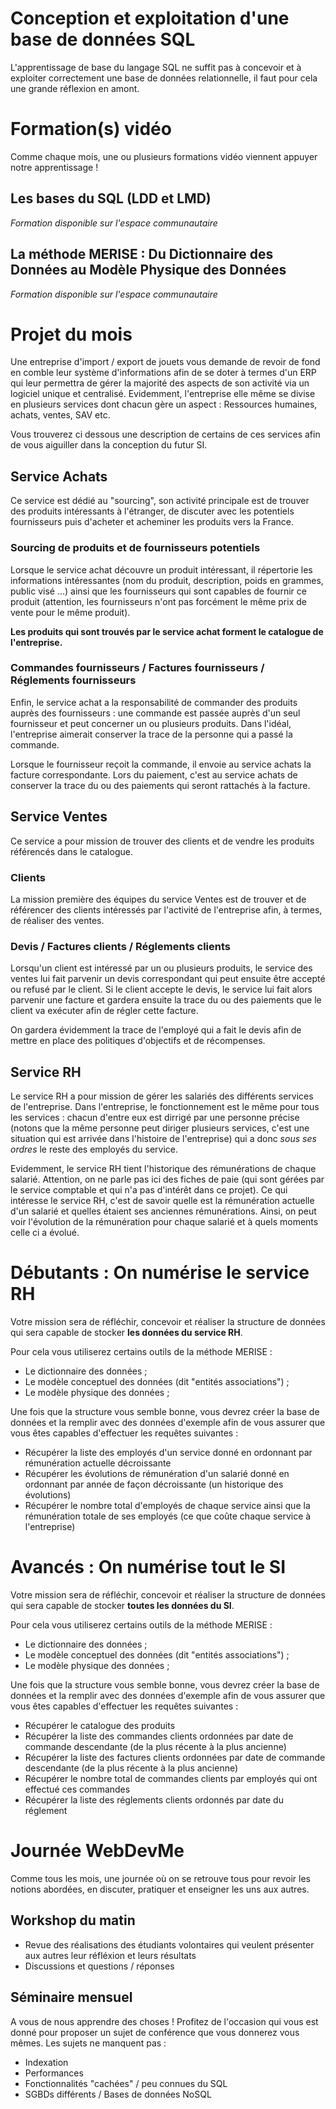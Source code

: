 # Conception et exploitation d'une base de données SQL

L'apprentissage de base du langage SQL ne suffit pas à concevoir et à exploiter correctement une base de données relationnelle, il faut pour cela une grande réflexion en amont.

# Formation(s) vidéo

Comme chaque mois, une ou plusieurs formations vidéo viennent appuyer notre apprentissage !

## Les bases du SQL (LDD et LMD)

_Formation disponible sur l'espace communautaire_

## La méthode MERISE : Du Dictionnaire des Données au Modèle Physique des Données

_Formation disponible sur l'espace communautaire_

# Projet du mois

Une entreprise d'import / export de jouets vous demande de revoir de fond en comble leur système d'informations afin de se doter à termes d'un ERP qui leur permettra de gérer la majorité des aspects de son activité via un logiciel unique et centralisé. Evidemment, l'entreprise elle même se divise en plusieurs services dont chacun gère un aspect : Ressources humaines, achats, ventes, SAV etc.

Vous trouverez ci dessous une description de certains de ces services afin de vous aiguiller dans la conception du futur SI.

## Service Achats

Ce service est dédié au "sourcing", son activité principale est de trouver des produits intéressants à l'étranger, de discuter avec les potentiels fournisseurs puis d'acheter et acheminer les produits vers la France.

### Sourcing de produits et de fournisseurs potentiels

Lorsque le service achat découvre un produit intéressant, il répertorie les informations intéressantes (nom du produit, description, poids en grammes, public visé ...) ainsi que les fournisseurs qui sont capables de fournir ce produit (attention, les fournisseurs n'ont pas forcément le même prix de vente pour le même produit).

**Les produits qui sont trouvés par le service achat forment le catalogue de l'entreprise.**

### Commandes fournisseurs / Factures fournisseurs / Réglements fournisseurs

Enfin, le service achat a la responsabilité de commander des produits auprès des fournisseurs : une commande est passée auprès d'un seul fournisseur et peut concerner un ou plusieurs produits. Dans l'idéal, l'entreprise aimerait conserver la trace de la personne qui a passé la commande.

Lorsque le fournisseur reçoit la commande, il envoie au service achats la facture correspondante. Lors du paiement, c'est au service achats de conserver la trace du ou des paiements qui seront rattachés à la facture.

## Service Ventes

Ce service a pour mission de trouver des clients et de vendre les produits référencés dans le catalogue.

### Clients

La mission première des équipes du service Ventes est de trouver et de référencer des clients intéressés par l'activité de l'entreprise afin, à termes, de réaliser des ventes.

### Devis / Factures clients / Réglements clients

Lorsqu'un client est intéressé par un ou plusieurs produits, le service des ventes lui fait parvenir un devis correspondant qui peut ensuite être accepté ou refusé par le client. Si le client accepte le devis, le service lui fait alors parvenir une facture et gardera ensuite la trace du ou des paiements que le client va exécuter afin de régler cette facture.

On gardera évidemment la trace de l'employé qui a fait le devis afin de mettre en place des politiques d'objectifs et de récompenses.

## Service RH

Le service RH a pour mission de gérer les salariés des différents services de l'entreprise. Dans l'entreprise, le fonctionnement est le même pour tous les services : chacun d'entre eux est dirrigé par une personne précise (notons que la même personne peut diriger plusieurs services, c'est une situation qui est arrivée dans l'histoire de l'entreprise) qui a donc _sous ses ordres_ le reste des employés du service.

Evidemment, le service RH tient l'historique des rémunérations de chaque salarié. Attention, on ne parle pas ici des fiches de paie (qui sont gérées par le service comptable et qui n'a pas d'intérêt dans ce projet). Ce qui intéresse le service RH, c'est de savoir quelle est la rémunération actuelle d'un salarié et quelles étaient ses anciennes rémunérations. Ainsi, on peut voir l'évolution de la rémunération pour chaque salarié et à quels moments celle ci a évolué.

# Débutants : On numérise le service RH

Votre mission sera de réfléchir, concevoir et réaliser la structure de données qui sera capable de stocker **les données du service RH**.

Pour cela vous utiliserez certains outils de la méthode MERISE :

- Le dictionnaire des données ;
- Le modèle conceptuel des données (dit "entités associations") ;
- Le modèle physique des données ;

Une fois que la structure vous semble bonne, vous devrez créer la base de données et la remplir avec des données d'exemple afin de vous assurer que vous êtes capables d'effectuer les requêtes suivantes :

- Récupérer la liste des employés d'un service donné en ordonnant par rémunération actuelle décroissante
- Récupérer les évolutions de rémunération d'un salarié donné en ordonnant par année de façon décroissante (un historique des évolutions)
- Récupérer le nombre total d'employés de chaque service ainsi que la rémunération totale de ses employés (ce que coûte chaque service à l'entreprise)

# Avancés : On numérise tout le SI

Votre mission sera de réfléchir, concevoir et réaliser la structure de données qui sera capable de stocker **toutes les données du SI**.

Pour cela vous utiliserez certains outils de la méthode MERISE :

- Le dictionnaire des données ;
- Le modèle conceptuel des données (dit "entités associations") ;
- Le modèle physique des données ;

Une fois que la structure vous semble bonne, vous devrez créer la base de données et la remplir avec des données d'exemple afin de vous assurer que vous êtes capables d'effectuer les requêtes suivantes :

- Récupérer le catalogue des produits
- Récupérer la liste des commandes clients ordonnées par date de commande descendante (de la plus récente à la plus ancienne)
- Récupérer la liste des factures clients ordonnées par date de commande descendante (de la plus récente à la plus ancienne)
- Récupérer le nombre total de commandes clients par employés qui ont effectué ces commandes
- Récupérer la liste des réglements clients ordonnés par date du réglement

# Journée WebDevMe

Comme tous les mois, une journée où on se retrouve tous pour revoir les notions abordées, en discuter, pratiquer et enseigner les uns aux autres.

## Workshop du matin

- Revue des réalisations des étudiants volontaires qui veulent présenter aux autres leur réfléxion et leurs résultats
- Discussions et questions / réponses

## Séminaire mensuel

A vous de nous apprendre des choses ! Profitez de l'occasion qui vous est donné pour proposer un sujet de conférence que vous donnerez vous mêmes. Les sujets ne manquent pas :

- Indexation
- Performances
- Fonctionnalités "cachées" / peu connues du SQL
- SGBDs différents / Bases de données NoSQL
